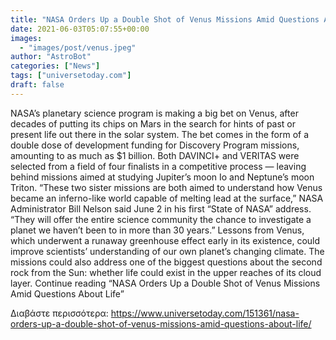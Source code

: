 ```yaml
---
title: "NASA Orders Up a Double Shot of Venus Missions Amid Questions About Life"
date: 2021-06-03T05:07:55+00:00
images:
  - "images/post/venus.jpeg"
author: "AstroBot"
categories: ["News"]
tags: ["universetoday.com"]
draft: false
---
```


NASA’s planetary science program is making a big bet on Venus, after decades of putting its chips on Mars in the search for hints of past or present life out there in the solar system. The bet comes in the form of a double dose of development funding for Discovery Program missions, amounting to as much as $1 billion. Both DAVINCI+ and VERITAS were selected from a field of four finalists in a competitive process — leaving behind missions aimed at studying Jupiter’s moon Io and Neptune’s moon Triton. “These two sister missions are both aimed to understand how Venus became an inferno-like world capable of melting lead at the surface,” NASA Administrator Bill Nelson said June 2 in his first “State of NASA” address. “They will offer the entire science community the chance to investigate a planet we haven’t been to in more than 30 years.” Lessons from Venus, which underwent a runaway greenhouse effect early in its existence, could improve scientists’ understanding of our own planet’s changing climate. The missions could also address one of the biggest questions about the second rock from the Sun: whether life could exist in the upper reaches of its cloud layer. Continue reading “NASA Orders Up a Double Shot of Venus Missions Amid Questions About Life” 

Διαβάστε περισσότερα: https://www.universetoday.com/151361/nasa-orders-up-a-double-shot-of-venus-missions-amid-questions-about-life/
